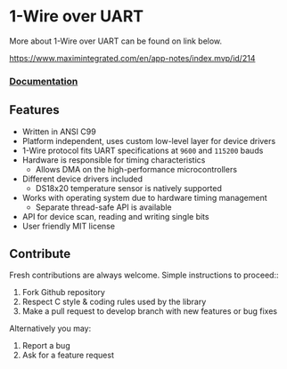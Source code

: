 # 1-Wire over UART

More about 1-Wire over UART can be found on link below.

https://www.maximintegrated.com/en/app-notes/index.mvp/id/214

<h3><a href="http://docs.majerle.eu/projects/onewire-uart">Documentation</a></h3>

## Features

* Written in ANSI C99
* Platform independent, uses custom low-level layer for device drivers
* 1-Wire protocol fits UART specifications at ``9600`` and ``115200`` bauds
* Hardware is responsible for timing characteristics
    * Allows DMA on the high-performance microcontrollers
* Different device drivers included
    * DS18x20 temperature sensor is natively supported
* Works with operating system due to hardware timing management
    * Separate thread-safe API is available
* API for device scan, reading and writing single bits
* User friendly MIT license

## Contribute

Fresh contributions are always welcome. Simple instructions to proceed::

1. Fork Github repository
2. Respect C style & coding rules used by the library
3. Make a pull request to develop branch with new features or bug fixes

Alternatively you may:

1. Report a bug
2. Ask for a feature request